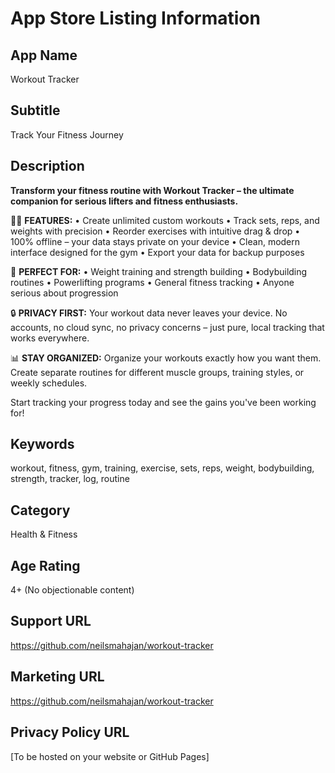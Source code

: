 # App Store Listing Information

## App Name

Workout Tracker

## Subtitle

Track Your Fitness Journey

## Description

**Transform your fitness routine with Workout Tracker – the ultimate companion for serious lifters and fitness enthusiasts.**

🏋️‍♂️ **FEATURES:**
• Create unlimited custom workouts
• Track sets, reps, and weights with precision
• Reorder exercises with intuitive drag & drop
• 100% offline – your data stays private on your device
• Clean, modern interface designed for the gym
• Export your data for backup purposes

💪 **PERFECT FOR:**
• Weight training and strength building
• Bodybuilding routines
• Powerlifting programs
• General fitness tracking
• Anyone serious about progression

🔒 **PRIVACY FIRST:**
Your workout data never leaves your device. No accounts, no cloud sync, no privacy concerns – just pure, local tracking that works everywhere.

📊 **STAY ORGANIZED:**
Organize your workouts exactly how you want them. Create separate routines for different muscle groups, training styles, or weekly schedules.

Start tracking your progress today and see the gains you've been working for!

## Keywords

workout, fitness, gym, training, exercise, sets, reps, weight, bodybuilding, strength, tracker, log, routine

## Category

Health & Fitness

## Age Rating

4+ (No objectionable content)

## Support URL

https://github.com/neilsmahajan/workout-tracker

## Marketing URL

https://github.com/neilsmahajan/workout-tracker

## Privacy Policy URL

[To be hosted on your website or GitHub Pages]
